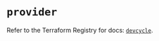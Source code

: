 # `provider`

Refer to the Terraform Registry for docs: [`devcycle`](https://registry.terraform.io/providers/devcyclehq/devcycle/1.0.2/docs).
